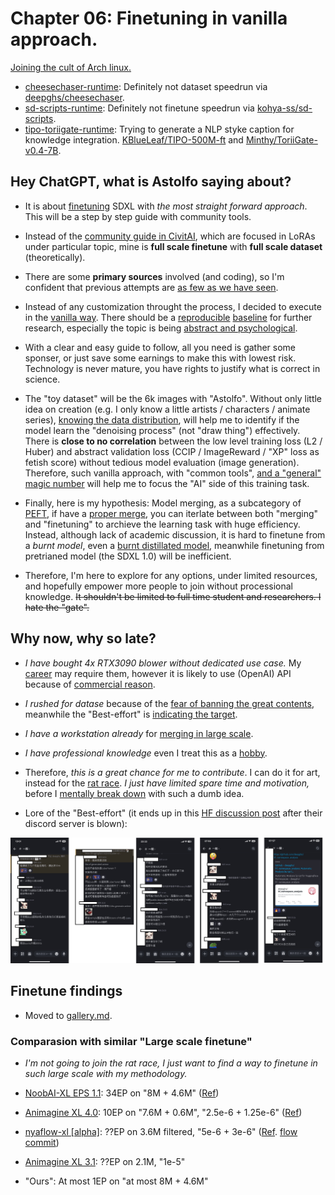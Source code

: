 # Chapter 06: Finetuning in vanilla approach. #

[Joining the cult of Arch linux.](./manjaro.md)

- [cheesechaser-runtime](./cheesechaser-runtime): Definitely not dataset speedrun via [deepghs/cheesechaser](https://github.com/deepghs/cheesechaser).
- [sd-scripts-runtime](./sd-scripts-runtime): Definitely not finetune speedrun via [kohya-ss/sd-scripts](https://github.com/kohya-ss/sd-scripts).
- [tipo-toriigate-runtime](./tipo-toriigate-runtime): Trying to generate a NLP styke caption for knowledge integration. [KBlueLeaf/TIPO-500M-ft](https://huggingface.co/KBlueLeaf/TIPO-500M-ft) and [Minthy/ToriiGate-v0.4-7B](https://huggingface.co/Minthy/ToriiGate-v0.4-7B).

## Hey ChatGPT, what is Astolfo saying about? ##

- It is about [finetuning](https://huggingface.co/learn/diffusion-course/unit2/1) SDXL with *the most straight forward approach*. This will be a step by step guide with community tools.

- Instead of the [community guide in CivitAI](https://civitai.com/articles?view=feed&tags=128645), which are focused in LoRAs under particular topic, mine is **full scale finetune** with **full scale dataset** (theoretically).

- There are some **primary sources** involved (and coding), so I'm confident that previous attempts are [as few as we have seen](../ch02/model_history.md#model-history-sdxl).

- Instead of any customization throught the process, I decided to execute in the [vanilla way](https://www.investopedia.com/terms/v/vanilla-strategy.asp). There should be a [reproducible](https://en.wikipedia.org/wiki/Reproducibility) [baseline](https://medium.com/@preethi_prakash/understanding-baseline-models-in-machine-learning-3ed94f03d645) for further research, especially the topic is being [abstract and psychological](../ch01/aesthetic.md).

- With a clear and easy guide to follow, all you need is gather some sponser, or just save some earnings to make this with lowest risk. Technology is never mature, you have rights to justify what is correct in science.

- The "toy dataset" will be the 6k images with "Astolfo". Without only little idea on creation (e.g. I only know a little artists / characters / animate series), [knowing the data distribution](https://huggingface.co/tasks/unconditional-image-generation), will help me to identify if the model learn the "denoising process" (not "draw thing") effectively. There is **close to no correlation** between the low level training loss (L2 / Huber) and abstract validation loss (CCIP / ImageReward / "XP" loss as fetish score) without tedious model evaluation (image generation). Therefore, such vanilla approach, with "common tools", [and a "general" magic number](https://www.stablediffusion-cn.com/sd/sd-knowledge/1761.html) will help me to focus the "AI" side of this training task.

- Finally, here is my hypothesis: Model merging, as a subcategory of [PEFT](https://huggingface.co/docs/peft/developer_guides/model_merging), if have a [proper merge](../ch01/merge.md#blue-pill-but-in-academic-paper), you can iterlate between both "merging" and "finetuning" to archieve the learning task with huge efficiency. Instead, although lack of academic discussion, it is hard to finetune from a *burnt model*, even a [burnt distillated model](https://www.reddit.com/r/StableDiffusion/comments/1fuukwz/fluxdevdedistill_an_undistilled_version_of_flux/?rdt=33807), meanwhile finetuning from pretrianed model (the SDXL 1.0) will be inefficient. 

- Therefore, I'm here to explore for any options, under limited resources, and hopefully empower more people to join without processional knowledge. ~~It shouldn't be limited to full time student and researchers. I hate the "gate".~~

## Why now, why so late? ##

- *I have bought 4x RTX3090 blower without dedicated use case.* My [career](../ch97/rag_with_doc.md) may require them, however it is likely to use (OpenAI) API because of [commercial reason](https://www.atlassian.com/agile/project-management/project-baseline).

- *I rushed for datase* because of the [fear of banning the great contents](https://huggingface.co/docs/hub/storage-limits#storage-plans), meanwhile the "Best-effort" is [indicating the target](https://github.com/deepghs/cyberharem).

- *I have a workstation already* for [merging in large scale](../ch05/README_XL.MD).

- *I have professional knowledge* even I treat this as a [hobby](../ch00/about_me.md).

- Therefore, *this is a great chance for me to contribute*. I can do it for art, instead for the [rat race](https://en.wikipedia.org/wiki/Rat_race). *I just have limited spare time and motivation,* before I [mentally break down](https://en.wikipedia.org/wiki/Health_of_Vincent_van_Gogh) with such a dumb idea.

- Lore of the "Best-effort" (it ends up in this [HF discussion post](https://huggingface.co/posts/julien-c/388331843225875) after their discord server is blown): 

![24121401.jpg](./img/24121401.jpg)

## Finetune findings ##

- Moved to [gallery.md](./gallery.md).

### Comparasion with similar "Large scale finetune" ###

- *I'm not going to join the rat race, I just want to find a way to finetune in such large scale with my methodology.*

- [NoobAI-XL EPS 1.1](https://civitai.com/models/833294?modelVersionId=1116447): 34EP on "8M + 4.6M" ([Ref](https://civitai.com/models/833294?modelVersionId=1022833))

- [Animagine XL 4.0](https://civitai.com/models/1188071?modelVersionId=1337429): 10EP on "7.6M + 0.6M", "2.5e-6 + 1.25e-6" ([Ref](https://vxtwitter.com/linaqruf_/status/1885133039837339962?s=46&t=dXf0NAr7rWjORrF_wVe6_A))

- [nyaflow-xl [alpha]](https://huggingface.co/nyanko7/nyaflow-xl-alpha): ??EP on 3.6M filtered, "5e-6 + 3e-6" ([Ref](https://github.com/Mikubill/naifu/blob/main/config/train_sdxl_original.yaml). [flow commit](https://github.com/Mikubill/naifu/commit/0b4640d8977efd9895e9cfbef777b62c576d3af6#diff-70747fe1ebda2f6a3ea340f401e8dfb53c09bc9495e6ecc5ba535ae0de373a62))

- [Animagine XL 3.1](https://huggingface.co/cagliostrolab/animagine-xl-3.1): ??EP on 2.1M, "1e-5"

- "Ours": At most 1EP on "at most 8M + 4.6M"
